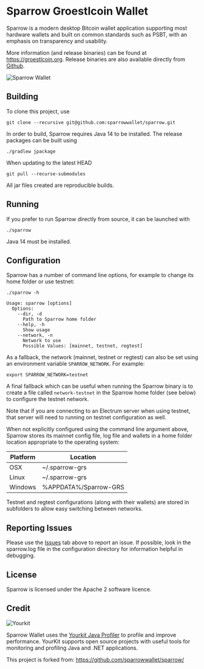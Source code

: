 # Sparrow Groestlcoin Wallet

Sparrow is a modern desktop Bitcoin wallet application supporting most hardware wallets and built on common standards such as PSBT, with an emphasis on transparency and usability.

More information (and release binaries) can be found at https://groestlcoin.org. Release binaries are also available directly from [Github](https://github.com/Groestlcoin/sparrow/releases).

![Sparrow Wallet](https://sparrowwallet.com/assets/images/control-your-sends.png)

## Building

To clone this project, use 

`git clone --recursive git@github.com:sparrowwallet/sparrow.git`

In order to build, Sparrow requires Java 14 to be installed. The release packages can be built using

`./gradlew jpackage`

When updating to the latest HEAD

`git pull --recurse-submodules`

All jar files created are reproducible builds.

## Running

If you prefer to run Sparrow directly from source, it can be launched with

`./sparrow`

Java 14 must be installed.

## Configuration

Sparrow has a number of command line options, for example to change its home folder or use testnet:

```
./sparrow -h

Usage: sparrow [options]
  Options:
    --dir, -d
      Path to Sparrow home folder
    --help, -h
      Show usage
    --network, -n
      Network to use
      Possible Values: [mainnet, testnet, regtest]
```

As a fallback, the network (mainnet, testnet or regtest) can also be set using an environment variable `SPARROW_NETWORK`. For example:

`export SPARROW_NETWORK=testnet`

A final fallback which can be useful when running the Sparrow binary is to create a file called ``network-testnet`` in the Sparrow home folder (see below) to configure the testnet network.

Note that if you are connecting to an Electrum server when using testnet, that server will need to running on testnet configuration as well.

When not explicitly configured using the command line argument above, Sparrow stores its mainnet config file, log file and wallets in a home folder location appropriate to the operating system:

Platform | Location
-------- | --------
OSX      | ~/.sparrow-grs
Linux    | ~/.sparrow-grs
Windows  | %APPDATA%/Sparrow-GRS

Testnet and regtest configurations (along with their wallets) are stored in subfolders to allow easy switching between networks.

## Reporting Issues

Please use the [Issues](https://github.com/Groestlcoin/sparrow/issues) tab above to report an issue. If possible, look in the sparrow.log file in the configuration directory for information helpful in debugging. 

## License

Sparrow is licensed under the Apache 2 software licence.

## Credit

![Yourkit](https://www.yourkit.com/images/yklogo.png)

Sparrow Wallet uses the [Yourkit Java Profiler](https://www.yourkit.com/java/profiler/) to profile and improve performance. 
YourKit supports open source projects with useful tools for monitoring and profiling Java and .NET applications.

This project is forked from: https://github.com/sparrowwallet/sparrow/